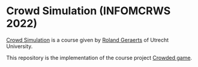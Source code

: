 # Crowd Simulation (INFOMCRWS 2022)

[Crowd Simulation](https://www.cs.uu.nl/docs/vakken/mcrws/) is a course given by [Roland Geraerts](https://www.uu.nl/staff/RJGeraerts) of Utrecht University.

This repository is the implementation of the course project [Crowded game](https://www.cs.uu.nl/docs/vakken/mcrws/assignment2.php#:~:text=1.-,Crowded%20game,-Create%20a%20game).
